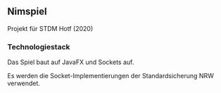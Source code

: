 ## Nimspiel

Projekt für STDM Hotf (2020)

### Technologiestack

Das Spiel baut auf JavaFX und Sockets auf.

Es werden die Socket-Implementierungen der Standardsicherung NRW verwendet.

